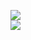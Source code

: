 [![](https://img.shields.io/badge/Made%20With-Github%20Spray-lightgrey.svg?style=for-the-badge&logo=github)](https://github.com/Annihil/github-spray#17717)  
[![](https://i.imgur.com/2DrTn0Z.gif)](https://github.com/Annihil/github-spray)